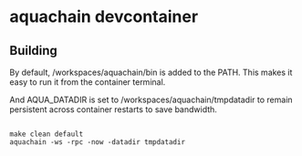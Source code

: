 # aquachain devcontainer


## Building
By default, /workspaces/aquachain/bin is added to the PATH. This makes it easy to run it from the container terminal.

And AQUA_DATADIR is set to /workspaces/aquachain/tmpdatadir to remain persistent across container restarts to save bandwidth.

```

make clean default
aquachain -ws -rpc -now -datadir tmpdatadir
```

